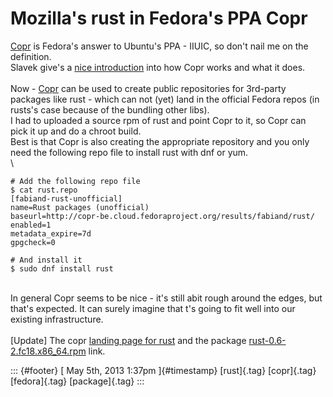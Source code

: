 Mozilla\'s rust in Fedora\'s PPA Copr
=====================================

[Copr](http://fedoraproject.org/wiki/Category:Copr) is Fedora's answer
to Ubuntu's PPA - IIUIC, so don't nail me on the definition.\
Slavek give's a [nice
introduction](http://bkabrda.wordpress.com/2013/02/08/introducing-copr-build-system/)
into how Copr works and what it does.\
\
Now - [Copr](http://copr-fe.cloud.fedoraproject.org/) can be used to
create public repositories for 3rd-party packages like rust - which can
not (yet) land in the official Fedora repos (in rusts's case because of
the bundling other libs).\
I had to uploaded a source rpm of rust and point Copr to it, so Copr can
pick it up and do a chroot build.\
Best is that Copr is also creating the appropriate repository and you
only need the following repo file to install rust with dnf or yum.\
\

    # Add the following repo file
    $ cat rust.repo 
    [fabiand-rust-unofficial]
    name=Rust packages (unofficial)
    baseurl=http://copr-be.cloud.fedoraproject.org/results/fabiand/rust/
    enabled=1
    metadata_expire=7d
    gpgcheck=0

    # And install it
    $ sudo dnf install rust

\
In general Copr seems to be nice - it's still abit rough around the
edges, but that's expected. It can surely imagine that t's going to fit
well into our existing infrastructure.\
\
\[Update\] The copr [landing page for
rust](http://copr-fe.cloud.fedoraproject.org/coprs/detail/fabiand/rust/)
and the package
[rust-0.6-2.fc18.x86\_64.rpm](http://copr-be.cloud.fedoraproject.org/results/fabiand/rust/fedora-18-x86_64/rust-0.6-2.fc18/rust-0.6-2.fc18.x86_64.rpm)
link.

::: {#footer}
[ May 5th, 2013 1:37pm ]{#timestamp} [rust]{.tag} [copr]{.tag}
[fedora]{.tag} [package]{.tag}
:::
